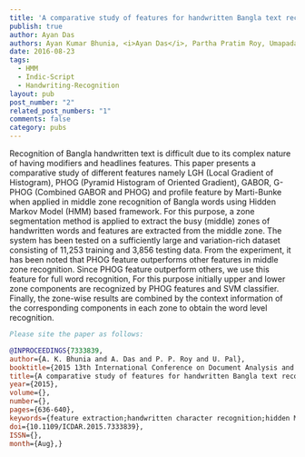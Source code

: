 ```yaml
---
title: 'A comparative study of features for handwritten Bangla text recognition'
publish: true
author: Ayan Das
authors: Ayan Kumar Bhunia, <i>Ayan Das</i>, Partha Pratim Roy, Umapada Pal
date: 2016-08-23
tags:
  - HMM
  - Indic-Script
  - Handwriting-Recognition
layout: pub
post_number: "2"
related_post_numbers: "1"
comments: false
category: pubs
---
```


Recognition of Bangla handwritten text is difficult due to its complex nature of having modifiers and headlines features. This paper presents a comparative study of different features namely LGH (Local Gradient of Histogram), PHOG (Pyramid Histogram of Oriented Gradient), GABOR, G-PHOG (Combined GABOR and PHOG) and profile feature by Marti-Bunke when applied in middle zone recognition of Bangla words using Hidden Markov Model (HMM) based framework. For this purpose, a zone segmentation method is applied to extract the busy (middle) zones of handwritten words and features are extracted from the middle zone. The system has been tested on a sufficiently large and variation-rich dataset consisting of 11,253 training and 3,856 testing data. From the experiment, it has been noted that PHOG feature outperforms other features in middle zone recognition. Since PHOG feature outperform others, we use this feature for full word recognition, For this purpose initially upper and lower zone components are recognized by PHOG features and SVM classifier. Finally, the zone-wise results are combined by the context information of the corresponding components in each zone to obtain the word level recognition.

~~~BibTex
Please site the paper as follows:

@INPROCEEDINGS{7333839, 
author={A. K. Bhunia and A. Das and P. P. Roy and U. Pal}, 
booktitle={2015 13th International Conference on Document Analysis and Recognition (ICDAR)}, 
title={A comparative study of features for handwritten Bangla text recognition}, 
year={2015}, 
volume={}, 
number={}, 
pages={636-640}, 
keywords={feature extraction;handwritten character recognition;hidden Markov models;image classification;image segmentation;support vector machines;text detection;handwritten Bangla text recognition;LGH;local gradient of histogram;G-PHOG;pyramid histogram of oriented gradient;GABOR;middle zone recognition;Bangla words;hidden Markov model based framework;HMM based framework;zone segmentation method;handwritten words;feature extraction;full word recognition;upper zone components;lower zone components;SVM classifier;context information;word level recognition;Image segmentation;Image resolution;Adaptation models;Handwritten Text Recognition;Hidden Markov Model;Bangla Script Recognition}, 
doi={10.1109/ICDAR.2015.7333839}, 
ISSN={}, 
month={Aug},}
~~~